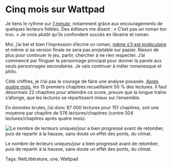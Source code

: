 # Cinq mois sur Wattpad

Je tiens le rythme sur [*1 minute*](http://www.wattpad.com/story/29694130-1-minute), notamment grâce aux encouragements de quelques lecteurs fidèles. Des éditeurs me disent : « C’est pas un roman ton truc. » Je crois plutôt qu’ils confondent succès en librairie et roman.

Moi, j’ai bel et bien l’impression d’écrire un roman, [même s'il est moléculaire](/2015/05/31/le-texte-moleculaire/) et même si sa version finale ne sera pas projetable sur papier. Raison de plus pour continuer le jeu, partir, chercher à ne rien respecter. J’ai commencé par flinguer le personnage principal pour donner la parole aux seuls personnages secondaires. Je vais continuer à mêler romanesque et philo.

Côté chiffres, je n’ai pas le courage de faire une analyse poussée. [Après quatre mois](/2015/05/01/wattpad-le-contraire-dun-blog/), les 15 premiers chapitres recueillaient 50 % des lectures. Il faut désormais 22 chapitres pour atteindre ce score, preuve que la longue traîne s’allonge, que les lectures se répartissent mieux sur l’ensemble.

En données brutes, j’ai donc 87 000 lectures pour 151 chapitres, soit une moyenne par chapitre de 576 lectures/chapitres (contre 504 lectures/chapitres après quatre mois).

![Le nombre de lecteurs uniques/jour a bien progressé avant de retomber, puis de repartir à la hausse, sans doute un effet des ponts, du climat.](https://tcrouzet.com/images_tc/2015/06/wat5_1.png)

Le nombre de lecteurs uniques/jour a bien progressé avant de retomber, puis de repartir à la hausse, sans doute un effet des ponts, du climat.



Tags: NetLittérature, une, Wattpad